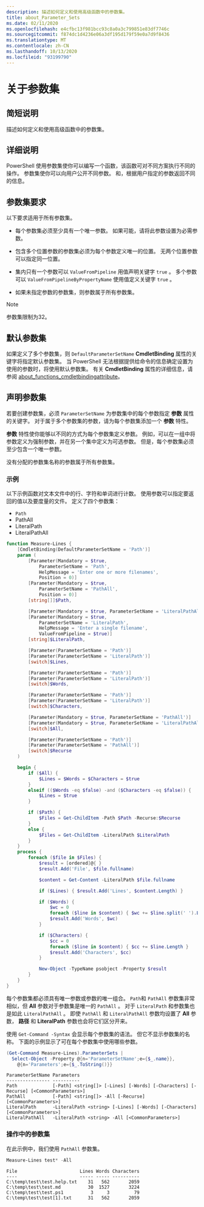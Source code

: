 ```yaml
---
description: 描述如何定义和使用高级函数中的参数集。
title: about_Parameter_Sets
ms.date: 02/11/2020
ms.openlocfilehash: e4cfbc13f981bcc93c8a0a3c799851e83df7746c
ms.sourcegitcommit: f874dc1d4236e06a3df195d179f59e0a7d9f8436
ms.translationtype: MT
ms.contentlocale: zh-CN
ms.lasthandoff: 10/13/2020
ms.locfileid: "93199790"
---
```

# <a name="about-parameter-sets"></a>关于参数集

## <a name="short-description"></a>简短说明
描述如何定义和使用高级函数中的参数集。

## <a name="long-description"></a>详细说明

PowerShell 使用参数集使你可以编写一个函数，该函数可对不同方案执行不同的操作。 参数集使你可以向用户公开不同参数。 和，根据用户指定的参数返回不同的信息。

## <a name="parameter-set-requirements"></a>参数集要求

以下要求适用于所有参数集。

- 每个参数集必须至少具有一个唯一参数。 如果可能，请将此参数设置为必需参数。

- 包含多个位置参数的参数集必须为每个参数定义唯一的位置。 无两个位置参数可以指定同一位置。

- 集内只有一个参数可以 `ValueFromPipeline` 用值声明关键字 `true` 。 多个参数可以 `ValueFromPipelineByPropertyName` 使用值定义关键字 `true` 。

- 如果未指定参数的参数集，则参数属于所有参数集。

> [!NOTE]
> 参数集限制为32。

## <a name="default-parameter-sets"></a>默认参数集

如果定义了多个参数集，则 `DefaultParameterSetName` **CmdletBinding** 属性的关键字将指定默认参数集。
当 PowerShell 无法根据提供给命令的信息确定设置为使用的参数时，将使用默认参数集。 有关 **CmdletBinding** 属性的详细信息，请参阅 [about_functions_cmdletbindingattribute](about_functions_cmdletbindingattribute.md)。

## <a name="declaring-parameter-sets"></a>声明参数集

若要创建参数集，必须 `ParameterSetName` 为参数集中的每个参数指定 **参数** 属性的关键字。 对于属于多个参数集的参数，请为每个参数集添加一个 **参数** 特性。

**参数** 特性使你能够以不同的方式为每个参数集定义参数。 例如，可以在一组中将参数定义为强制参数，并在另一个集中定义为可选参数。 但是，每个参数集必须至少包含一个唯一参数。

没有分配的参数集名称的参数属于所有参数集。

### <a name="example"></a>示例

以下示例函数对文本文件中的行、字符和单词进行计数。 使用参数可以指定要返回的值以及要度量的文件。 定义了四个参数集：

- `Path`
- PathAll
- LiteralPath
- LiteralPathAll

```powershell
function Measure-Lines {
    [CmdletBinding(DefaultParameterSetName = 'Path')]
    param (
        [Parameter(Mandatory = $true,
            ParameterSetName = 'Path',
            HelpMessage = 'Enter one or more filenames',
            Position = 0)]
        [Parameter(Mandatory = $true,
            ParameterSetName = 'PathAll',
            Position = 0)]
        [string[]]$Path,

        [Parameter(Mandatory = $true, ParameterSetName = 'LiteralPathAll')]
        [Parameter(Mandatory = $true,
            ParameterSetName = 'LiteralPath',
            HelpMessage = 'Enter a single filename',
            ValueFromPipeline = $true)]
        [string]$LiteralPath,

        [Parameter(ParameterSetName = 'Path')]
        [Parameter(ParameterSetName = 'LiteralPath')]
        [switch]$Lines,

        [Parameter(ParameterSetName = 'Path')]
        [Parameter(ParameterSetName = 'LiteralPath')]
        [switch]$Words,

        [Parameter(ParameterSetName = 'Path')]
        [Parameter(ParameterSetName = 'LiteralPath')]
        [switch]$Characters,

        [Parameter(Mandatory = $true, ParameterSetName = 'PathAll')]
        [Parameter(Mandatory = $true, ParameterSetName = 'LiteralPathAll')]
        [switch]$All,

        [Parameter(ParameterSetName = 'Path')]
        [Parameter(ParameterSetName = 'PathAll')]
        [switch]$Recurse
    )

    begin {
        if ($All) {
            $Lines = $Words = $Characters = $true
        }
        elseif (($Words -eq $false) -and ($Characters -eq $false)) {
            $Lines = $true
        }

        if ($Path) {
            $Files = Get-ChildItem -Path $Path -Recurse:$Recurse
        }
        else {
            $Files = Get-ChildItem -LiteralPath $LiteralPath
        }
    }
    process {
        foreach ($file in $Files) {
            $result = [ordered]@{ }
            $result.Add('File', $file.fullname)

            $content = Get-Content -LiteralPath $file.fullname

            if ($Lines) { $result.Add('Lines', $content.Length) }

            if ($Words) {
                $wc = 0
                foreach ($line in $content) { $wc += $line.split(' ').Length }
                $result.Add('Words', $wc)
            }

            if ($Characters) {
                $cc = 0
                foreach ($line in $content) { $cc += $line.Length }
                $result.Add('Characters', $cc)
            }

            New-Object -TypeName psobject -Property $result
        }
    }
}
```

每个参数集都必须具有唯一参数或参数的唯一组合。 `Path`和 `PathAll` 参数集非常相似，但 **All** 参数对于参数集是唯一的 `PathAll` 。 对于 `LiteralPath` 和参数集也是如此 `LiteralPathAll` 。 即使 `PathAll` 和 `LiteralPathAll` 参数均设置了 **All** 参数， **路径** 和 **LiteralPath** 参数也会将它们区分开来。

使用 `Get-Command -Syntax` 会显示每个参数集的语法。 但它不显示参数集的名称。 下面的示例显示了可在每个参数集中使用哪些参数。

```powershell
(Get-Command Measure-Lines).ParameterSets |
  Select-Object -Property @{n='ParameterSetName';e={$_.name}},
    @{n='Parameters';e={$_.ToString()}}
```

```Output
ParameterSetName Parameters
---------------- ----------
Path             [-Path] <string[]> [-Lines] [-Words] [-Characters] [-Recurse] [<CommonParameters>]
PathAll          [-Path] <string[]> -All [-Recurse] [<CommonParameters>]
LiteralPath      -LiteralPath <string> [-Lines] [-Words] [-Characters] [<CommonParameters>]
LiteralPathAll   -LiteralPath <string> -All [<CommonParameters>]
```

### <a name="parameter-sets-in-action"></a>操作中的参数集

在此示例中，我们使用 `PathAll` 参数集。

```powershell
Measure-Lines test* -All
```

```Output
File                       Lines Words Characters
----                       ----- ----- ----------
C:\temp\test\test.help.txt    31   562       2059
C:\temp\test\test.md          30  1527       3224
C:\temp\test\test.ps1          3     3         79
C:\temp\test\test[1].txt      31   562       2059
```
